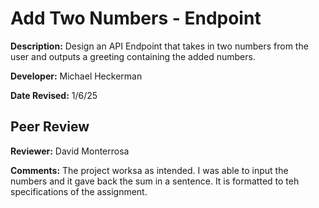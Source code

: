 # Add Two Numbers - Endpoint

**Description:** Design an API Endpoint that takes in two numbers from the user and outputs a greeting containing the added numbers.

**Developer:** Michael Heckerman

**Date Revised:** 1/6/25

## Peer Review

**Reviewer:** David Monterrosa

**Comments:** The project worksa as intended. I was able to input the numbers and it gave back the sum in a sentence. It is formatted to teh specifications of the assignment.      